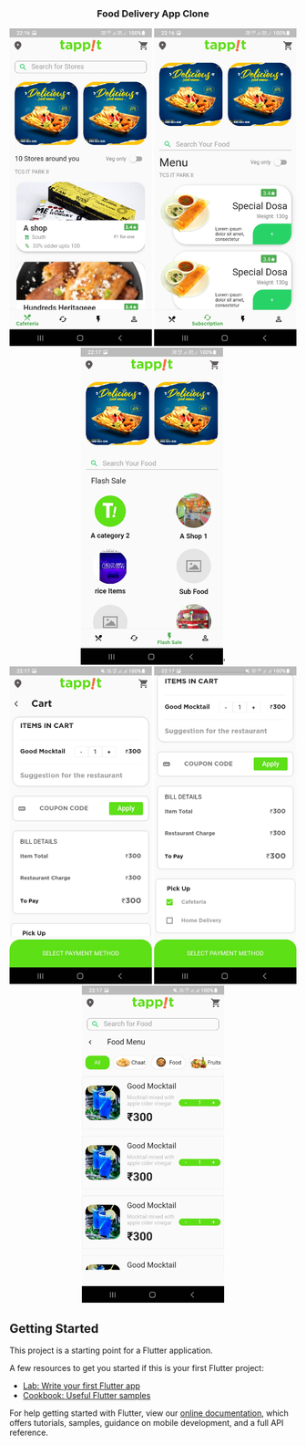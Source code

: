 ### <p align="center"> Food Delivery App Clone</p>

<p align="center">
<img src="documents/1.jpg" width=250>
<img src="documents/2.jpg" width=250>
<img src="documents/3.jpg" width=250>'
<img src="documents/4.jpg" width=250>
<img src="documents/5.jpg" width=250>
<img src="documents/6.jpg" width=250>
</p>

## Getting Started

This project is a starting point for a Flutter application.

A few resources to get you started if this is your first Flutter project:

- [Lab: Write your first Flutter app](https://flutter.dev/docs/get-started/codelab)
- [Cookbook: Useful Flutter samples](https://flutter.dev/docs/cookbook)

For help getting started with Flutter, view our
[online documentation](https://flutter.dev/docs), which offers tutorials,
samples, guidance on mobile development, and a full API reference.
